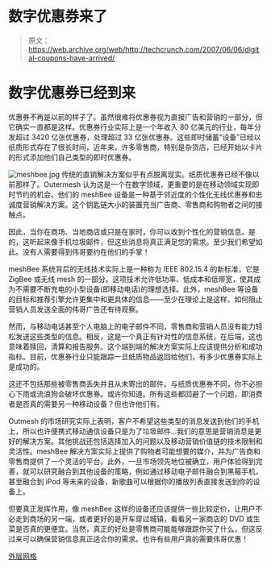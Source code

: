 # 数字优惠券来了

> 原文：<https://web.archive.org/web/http://techcrunch.com/2007/06/06/digital-coupons-have-arrived/>

# 数字优惠券已经到来

优惠券不再是以前的样子了。虽然很难将优惠券视为直接广告和营销的一部分，但它确实一直都是这样。优惠券行业实际上是一个年收入 80 亿美元的行业，每年分发超过 3420 亿张优惠券，处理超过 33 亿张优惠券。这些即时储蓄“设备”已经以纸质形式存在了很长时间，近年来，许多零售商，特别是杂货店，已经开始以卡片的形式添加他们自己类型的即时优惠券。

![meshbee.jpg](img/5b3cefcb3a6a81aa28e99b42523babcc.png)
传统的直销解决方案似乎有点脱离现实。纸质优惠券已经不像以前那样了。Outermesh 认为这是一个在数字领域，更重要的是在移动领域实现即时节约的机会。他们的 meshBee 设备是一种基于邻近度的个性化无线优惠券和忠诚度营销解决方案。这个钥匙链大小的装置充当广告商、零售商和购物者之间的接触点。

因此，当你在商场、当地商店或只是在家时，你可以收到个性化的营销信息。是的，这听起来像手机垃圾邮件，但这些消息将真正满足您的需求。至少我们希望如此。没有人需要得到伟哥要约在他们的手掌！

meshBee 系统背后的无线技术实际上是一种称为 IEEE 802.15.4 的新标准，它是 ZigBee 或无线 mesh 的一部分。这项技术允许低功率、低成本和低带宽，使其成为不需要不断充电的小型设备(即移动电话)的理想选择。此外，meshBee 等设备的目标和推荐引擎允许更集中和更具体的信息——至少在理论上是这样。如何阻止营销人员发送全面的伟哥广告还有待观察。

然而，与移动电话甚至个人电脑上的电子邮件不同，零售商和营销人员没有能力轻松发送这些类型的信息。相反，这是一个真正有针对性的信息系统，在后端，这也意味着赎回，清算和报告服务。这个端到端的解决方案实际上应该提供分析和成功指标。目前，优惠券行业只能跟踪一旦纸质物品返回给他们，有多少优惠券实际上是成功的。

这还不包括那些被零售商丢失并且从未寄出的邮件。与纸质优惠券不同，你不必担心下雨或流浪狗会破坏优惠券。或许你知道。所有这些都回避了一个问题，即消费者是否真的需要另一种移动设备？但也许他们有。

Outmesh 的市场研究实际上表明，客户不希望这些类型的消息发送到他们的手机上，所以也许便携式移动通信设备只是为了垃圾邮件…我们的意思是营销消息是更好的解决方案。其他挑战还包括选择加入的问题以及移动营销价值链的技术限制和灵活性。meshBee 解决方案实际上提供了购物者可能想要的媒介，并为广告商和零售商提供了一个灵活的平台。此外，一旦市场领先地位被确立，用户体验得到完善，就可以研究融合到其他设备的策略，例如通过移动电子邮件融合到黑莓手机，甚至融合到 iPod 等未来的设备，新歌曲可以根据你的播放列表直接发送到你的设备上。

但要真正发挥作用，像 meshBee 这样的设备还应该提供一些比较定价，让用户不必走到商场的另一端，或者更好的是开车穿过城镇，看看另一家商店的 DVD 或生菜是否真的更便宜。当然，真正的好处是零售商可能能够跟踪你买了什么，但这反过来可以确保营销信息真正适合你的需求。也许有些用户真的需要伟哥优惠！

[外层网格](https://web.archive.org/web/20210420144438/http://www.outermesh.com/)